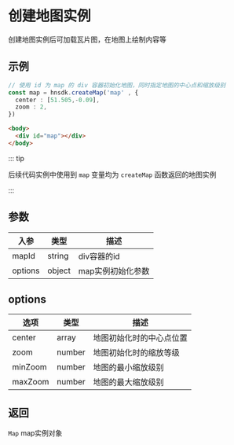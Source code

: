 # 创建地图实例

创建地图实例后可加载瓦片图，在地图上绘制内容等

## 示例

<CodeGroup>

<CodeGroupItem title='ts'>

```ts
// 使用 id 为 map 的 div 容器初始化地图，同时指定地图的中心点和缩放级别
const map = hnsdk.createMap('map' , {
  center : [51.505,-0.09],
  zoom : 2,
})
```

</CodeGroupItem>

<CodeGroupItem title='html'>

```html
<body>
  <div id="map"></div>
</body>
```

</CodeGroupItem>

</CodeGroup>

::: tip

后续代码实例中使用到 `map` 变量均为 `createMap` 函数返回的地图实例

:::

## 参数

| 入参    | 类型   | 描述              |
| ------- | ------ | ----------------- |
| mapId   | string | div容器的id       |
| options | object | map实例初始化参数 |

## options

| 选项    | 类型   | 描述                     |
| ------- | ------ | ------------------------ |
| center  | array  | 地图初始化时的中心点位置 |
| zoom    | number | 地图初始化时的缩放等级   |
| minZoom | number | 地图的最小缩放级别       |
| maxZoom | number | 地图的最大缩放级别       |

<MapEventsTable :showTitle="true" />

<LayersControlEvent />

<MapEventsMethodsTable :h2Show="true" :noExtends="true" />

## 返回

`Map` map实例对象
